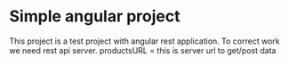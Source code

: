 # Simple angular project

This project is a test project with angular rest application. To correct work we need rest api server.
productsURL = this is server url to get/post data
